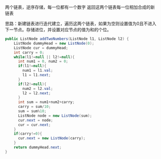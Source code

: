 两个链表，逆序存储，每一位都有一个数字
返回这两个链表每一位相加合成的新链表

思路：新建链表进行迭代建立，遍历这两个链表，如果为空则设置值为0且不进入下一节点。存储进位，并设置对应节点的值为和的个位。

```java
public ListNode addTwoNumbers(ListNode l1, ListNode l2) {
	ListNode dummyHead = new ListNode(0);
	ListNode cur = dummyHead;
	int carry = 0;
	while(l1!=null || l2!=null){
	  int num1 = 0, num2 = 0;
	  if(l1!=null){
		num1 = l1.val;
		l1 = l1.next;
	  }
	  if(l2!=null){
		num2 = l2.val;
		l2 = l2.next;
	  }
	  int sum = num1+num2+carry;
	  carry = sum/10;
	  sum = sum%10;
	  ListNode node = new ListNode(sum);
	  cur.next = node;
	  cur = cur.next;
	}
	if(carry!=0){
	  cur.next = new ListNode(carry);
	}
	return dummyHead.next;
}
```
